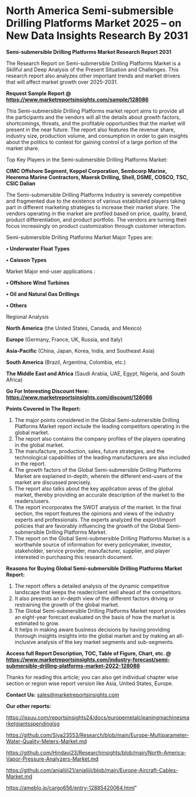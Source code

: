 # North America Semi-submersible Drilling Platforms Market 2025 – on New Data Insights Research By 2031

<strong>Semi-submersible Drilling Platforms Market Research Report 2031</strong>

The Research Report on Semi-submersible Drilling Platforms Market is a Skillful and Deep Analysis of the Present Situation and Challenges. This research report also analyzes other important trends and market drivers that will affect market growth over 2025-2031.

<strong>Request Sample Report @ <a href=https://www.marketreportsinsights.com/sample/128086>https://www.marketreportsinsights.com/sample/128086</a></strong>

This Semi-submersible Drilling Platforms market report aims to provide all the participants and the vendors will all the details about growth factors, shortcomings, threats, and the profitable opportunities that the market will present in the near future. The report also features the revenue share, industry size, production volume, and consumption in order to gain insights about the politics to contest for gaining control of a large portion of the market share.

Top Key Players in the Semi-submersible Drilling Platforms Market:

<strong>CIMC Offshore Segment, Keppel Corporation, Sembcorp Marine, Heerema Marine Contractors, Maersk Drilling, Shell, DSME, COSCO, TSC, CSIC Dalian</strong>

The Semi-submersible Drilling Platforms Industry is severely competitive and fragmented due to the existence of various established players taking part in different marketing strategies to increase their market share. The vendors operating in the market are profiled based on price, quality, brand, product differentiation, and product portfolio. The vendors are turning their focus increasingly on product customization through customer interaction.

Semi-submersible Drilling Platforms Market Major Types are:

<strong>• Underwater Float Types

• Caisson Types</strong>

Market Major end-user applications :

<strong>• Offshore Wind Turbines

• Oil and Natural Gas Drillings

• Others</strong>

Regional Analysis

</u><strong><b>North America</b></strong> (the United States, Canada, and Mexico)

<strong><b>Europe </b></strong>(Germany, France, UK, Russia, and Italy)

<strong><b>Asia-Pacific</b></strong> (China, Japan, Korea, India, and Southeast Asia)

<strong><b>South America</b></strong> (Brazil, Argentina, Colombia, etc.)

<strong><b>The Middle East and Africa</b></strong> (Saudi Arabia, UAE, Egypt, Nigeria, and South Africa)

<strong>Go For Interesting Discount Here: <a href=https://www.marketreportsinsights.com/discount/128086>https://www.marketreportsinsights.com/discount/128086</a></strong>

<strong>Points Covered in The Report:</strong>
<ol>
  <li>The major points considered in the Global Semi-submersible Drilling Platforms Market report include the leading competitors operating in the global market.</li>
  <li>The report also contains the company profiles of the players operating in the global market.</li>
  <li>The manufacture, production, sales, future strategies, and the technological capabilities of the leading manufacturers are also included in the report.</li>
  <li>The growth factors of the Global Semi-submersible Drilling Platforms Market are explained in-depth, wherein the different end-users of the market are discussed precisely.</li>
  <li>The report also talks about the key application areas of the global market, thereby providing an accurate description of the market to the readers/users.</li>
  <li>The report incorporates the SWOT analysis of the market. In the final section, the report features the opinions and views of the industry experts and professionals. The experts analyzed the export/import policies that are favorably influencing the growth of the Global Semi-submersible Drilling Platforms Market.</li>
  <li>The report on the Global Semi-submersible Drilling Platforms Market is a worthwhile source of information for every policymaker, investor, stakeholder, service provider, manufacturer, supplier, and player interested in purchasing this research document.</li>
</ol>
<strong>Reasons for Buying Global Semi-submersible Drilling Platforms Market Report:</strong>

<ol>
  <li>The report offers a detailed analysis of the dynamic competitive landscape that keeps the reader/client well ahead of the competitors.</li>
  <li>It also presents an in-depth view of the different factors driving or restraining the growth of the global market.</li>
  <li>The Global Semi-submersible Drilling Platforms Market report provides an eight-year forecast evaluated on the basis of how the market is estimated to grow.</li>
  <li>It helps in making aware business decisions by having providing thorough insights insights into the global market and by making an all-inclusive analysis of the key market segments and sub-segments.</li>
</ol>
<strong>Access full Report Description, TOC, Table of Figure, Chart, etc. @ <a href=https://www.marketreportsinsights.com/industry-forecast/semi-submersible-drilling-platforms-market-2022-128086>https://www.marketreportsinsights.com/industry-forecast/semi-submersible-drilling-platforms-market-2022-128086</a></strong>


Thanks for reading this article; you can also get individual chapter wise section or region wise report version like Asia, United States, Europe.

<strong>Contact Us:</strong>
sales@marketreportsinsights.com

<strong>Our other reports:</strong>

<a href=https://issuu.com/reportsinsights24/docs/europemetalcleaningmachinesmarketgiantsspendingisg>https://issuu.com/reportsinsights24/docs/europemetalcleaningmachinesmarketgiantsspendingisg</a>

<a href=https://github.com/Siya23553/Research/blob/main/Europe-Multiparameter-Water-Quality-Meters-Market.md>https://github.com/Siya23553/Research/blob/main/Europe-Multiparameter-Water-Quality-Meters-Market.md</a>

<a href=https://github.com/Hindavi23/Researchinsights/blob/main/North-America-Vapor-Pressure-Analyzers-Market.md>https://github.com/Hindavi23/Researchinsights/blob/main/North-America-Vapor-Pressure-Analyzers-Market.md</a>

<a href=https://github.com/anjaliiii21/anjaliiii/blob/main/Europe-Aircraft-Cables-Market.md>https://github.com/anjaliiii21/anjaliiii/blob/main/Europe-Aircraft-Cables-Market.md</a>

<a href=https://ameblo.jp/cargo656/entry-12885420064.html>https://ameblo.jp/cargo656/entry-12885420064.html</a>"
